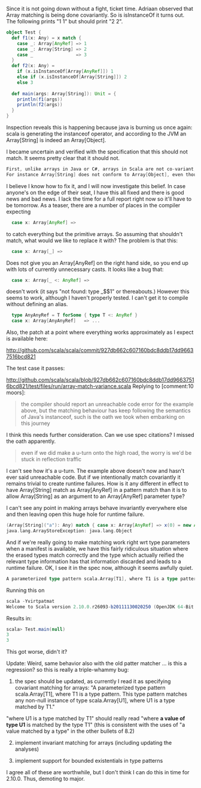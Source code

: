 Since it is not going down without a fight, ticket time.  Adriaan observed that Array matching is being done covariantly.  So is isInstanceOf it turns out.  The following prints "1 1" but should print "2 2".
```scala
object Test {
  def f1(x: Any) = x match { 
    case _: Array[AnyRef] => 1
    case _: Array[String] => 2
    case _                => 3
  }
  def f2(x: Any) =
    if (x.isInstanceOf[Array[AnyRef]]) 1
    else if (x.isInstanceOf[Array[String]]) 2
    else 3
  
  def main(args: Array[String]): Unit = {
    println(f1(args))
    println(f2(args))
  }
}
```
Inspection reveals this is happening because java is burning us once again: scala is generating the instanceof operator, and according to the JVM an Array[String] is indeed an Array[Object].

I became uncertain and verified with the specification that this should not match. It seems pretty clear that it should not.
```scala
First, unlike arrays in Java or C#, arrays in Scala are not co-variant; That is, S <: T does not imply Array[S] <: Array[T ] in Scala. However, it is possible to cast an array of S to an array of T if such a cast is permitted in the host environment.
For instance Array[String] does not conform to Array[Object], even though String conforms to Object. However, it is possible to cast an expression of type Array[String] to Array[Object], and this cast will succeed without raising a ClassCastException. Example:
```
I believe I know how to fix it, and I will now investigate this belief.
In case anyone's on the edge of their seat, I have this all fixed and there is good news and bad news.  I lack the time for a full report right now so it'll have to be tomorrow.  As a teaser, there are a number of places in the compiler expecting
```scala
  case x: Array[AnyRef] => 
```
to catch everything but the primitive arrays.  So assuming that shouldn't match, what would we like to replace it with? The problem is that this:
```scala
  case x: Array[_] =>
```
Does not give you an Array[AnyRef] on the right hand side, so you end up with lots of currently unnecessary casts.  It looks like a bug that:
```scala
  case x: Array[_ <: AnyRef] =>
```
doesn't work (it says "not found: type _$$1" or thereabouts.) However this seems to work, although I haven't properly tested.  I can't get it to compile without defining an alias.
```scala
  type AnyAnyRef = T forSome { type T <: AnyRef }
  case x: Array[AnyAnyRef]   => ...
```
Also, the patch at a point where everything works approximately as I expect is available here:

http://github.com/scala/scala/commit/927db662c607160bdc8ddb17dd96637516bcd821

The test case it passes:

http://github.com/scala/scala/blob/927db662c607160bdc8ddb17dd96637516bcd821/test/files/run/array-match-variance.scala
Replying to [comment:10 moors]:
> the compiler should report an unreachable code error for the example above, but the matching behaviour has keep following the semantics of Java's instanceof, such is the oath we took when embarking on this journey

I think this needs further consideration.  Can we use spec citations? I missed the oath apparently.

> even if we did make a u-turn onto the high road, the worry is we'd be stuck in reflection traffic

I can't see how it's a u-turn.  The example above doesn't now and hasn't ever said unreachable code.  But if we intentionally match covariantly it remains trivial to create runtime failures.  How is it any different in effect to have Array[String] match as Array[AnyRef] in a pattern match than it is to allow Array[String] as an argument to an Array[AnyRef] parameter type? 

I can't see any point in making arrays behave invariantly everywhere else and then leaving open this huge hole for runtime failure.
```scala
(Array[String]("a"): Any) match { case x: Array[AnyRef] => x(0) = new AnyRef }
java.lang.ArrayStoreException: java.lang.Object
```
And if we're really going to make matching work right wrt type parameters when a manifest is available, we have this fairly ridiculous situation where the erased types match correctly and the type which actually reified the relevant type information has that information discarded and leads to a runtime failure.
OK, I see it in the spec now, although it seems awfully quiet.
```scala
A parameterized type pattern scala.Array[T1], where T1 is a type pattern. This type pattern matches any non-null instance of type scala.Array[U1], where U1 is a type matched by T1.
```
Running this on

```scala
scala -Yvirtpatmat
Welcome to Scala version 2.10.0.r26093-b20111130020250 (OpenJDK 64-Bit Server VM, Java 1.7.0_147-icedtea).
```

Results in:

```scala
scala> Test.main(null)
3
3
```

This got worse, didn't it?

Update: Weird, same behavior also with the old patter matcher ... is this a regression?
so this is really a triple-whammy bug:

1. the spec should be updated, as currently I read it as specifying covariant matching for arrays:
"A parameterized type pattern scala.Array[T1], where T1 is a type pattern.
This type pattern matches any non-null instance of type scala.Array[U1], where U1 is a type matched by T1."

"where U1 is a type matched by T1" should really read "where **a value of type U1** is matched by the type T1"
(this is consistent with the uses of "a value matched by a type" in the other bullets of 8.2)

2. implement invariant matching for arrays (including updating the analyses)

3. implement support for bounded existentials in type patterns

I agree all of these are worthwhile, but I don't think I can do this in time for 2.10.0.
Thus, demoting to major.
